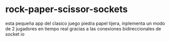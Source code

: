 # rock-paper-scissor-sockets
esta pequeña app del clasico juego piedra papel tijera, inplementa un modo de 2 jugadores en tiempo real
gracias a las conexiones bidireccionales de socket io

